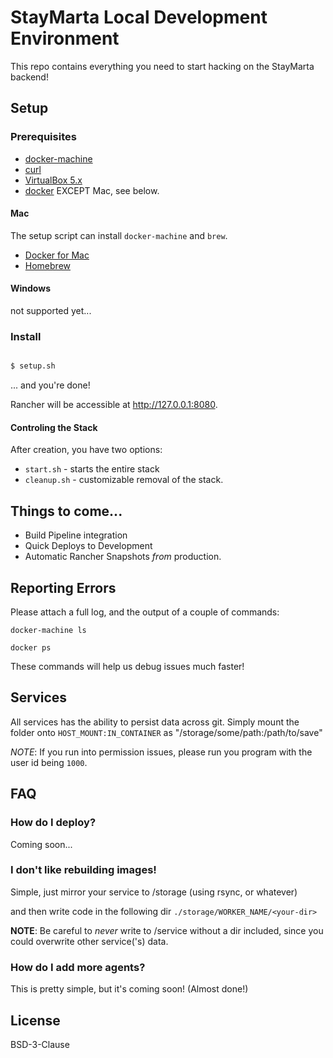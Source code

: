 # StayMarta Local Development Environment

This repo contains everything you need to start hacking on the StayMarta backend!

## Setup

### Prerequisites

* [docker-machine](https://docs.docker.com/machine/install-machine/)
* [curl](https://curl.haxx.se/)
* [VirtualBox 5.x](https://www.virtualbox.org/)
* [docker](https://docker.io) EXCEPT Mac, see below.

#### Mac

The setup script can install `docker-machine` and `brew`.

* [Docker for Mac](https://docs.docker.com/engine/installation/mac/)
* [Homebrew](http://brew.sh/)

#### Windows

not supported yet...

### Install

```bash

$ setup.sh
```

... and you're done!

Rancher will be accessible at http://127.0.0.1:8080.

#### Controling the Stack

After creation, you have two options:

  * `start.sh` - starts the entire stack
  * `cleanup.sh` - customizable removal of the stack.

## Things to come...

* Build Pipeline integration
* Quick Deploys to Development
* Automatic Rancher Snapshots *from* production.

## Reporting Errors

Please attach a full log, and the output of a couple of commands:

`docker-machine ls`

`docker ps`

These commands will help us debug issues much faster!

## Services

All services has the ability to persist data across git. Simply mount the folder
onto `HOST_MOUNT:IN_CONTAINER` as "/storage/some/path:/path/to/save"

*NOTE*: If you run into permission issues, please run you program with the user
id being `1000`.

## FAQ

### How do I deploy?

Coming soon...

### I don't like rebuilding images!

Simple, just mirror your service to /storage (using rsync, or whatever)

and then write code in the following dir `./storage/WORKER_NAME/<your-dir>`

**NOTE**: Be careful to *never* write to /service without a dir included, since you
could overwrite other service('s) data.

### How do I add more agents?

This is pretty simple, but it's coming soon! (Almost done!)

## License

BSD-3-Clause
